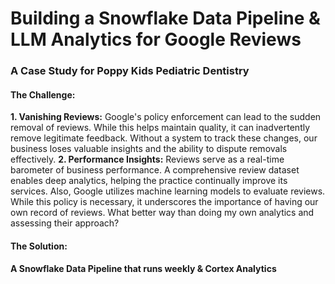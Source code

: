 # Building a Snowflake Data Pipeline & LLM Analytics for Google Reviews
### A Case Study for Poppy Kids Pediatric Dentistry

#### The Challenge:
**1. Vanishing Reviews:** Google's policy enforcement can lead to the sudden removal of reviews. While this helps maintain quality, it can inadvertently remove legitimate feedback. Without a system to track these changes, our business loses valuable insights and the ability to dispute removals effectively.
**2. Performance Insights:** Reviews serve as a real-time barometer of business performance. A comprehensive review dataset enables deep analytics, helping the practice continually improve its services. Also, Google utilizes machine learning models to evaluate reviews. While this policy is necessary, it underscores the importance of having our own record of reviews. What better way than doing my own analytics and assessing their approach?

#### The Solution: 
**A Snowflake Data Pipeline that runs weekly & Cortex Analytics**


